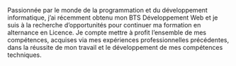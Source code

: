 Passionnée par le monde de la programmation et du développement informatique, j’ai récemment obtenu mon BTS Développement Web et je suis à la recherche d’opportunités pour continuer ma formation en alternance en Licence.
Je compte mettre à profit l’ensemble de mes compétences, acquises via mes expériences professionnelles précédentes, dans la réussite de mon travail et le développement de mes compétences techniques.

